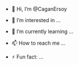 - 👋 Hi, I’m @CaganErsoy
- 👀 I’m interested in ...
- 🌱 I’m currently learning ...

- 📫 How to reach me ...

- ⚡ Fun fact: ...

<!---
CaganErsoy/CaganErsoy is a ✨ special ✨ repository because its `README.md` (this file) appears on your GitHub profile.
You can click the Preview link to take a look at your changes.
--->
